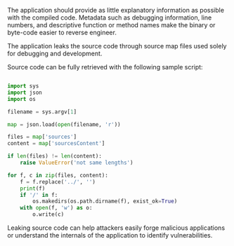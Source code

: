 The application should provide as little explanatory information as possible with the compiled code. Metadata such as
debugging information, line numbers, and descriptive function or method names make the binary or byte-code
easier to reverse engineer.

The application leaks the source code through source map files used solely for debugging and development.

Source code can be fully retrieved with the following sample script:

```python

import sys
import json
import os

filename = sys.argv[1]

map = json.load(open(filename, 'r'))

files = map['sources']
content = map['sourcesContent']

if len(files) != len(content):
    raise ValueError('not same lengths')

for f, c in zip(files, content):
    f = f.replace('../', '')
    print(f)
    if '/' in f:
        os.makedirs(os.path.dirname(f), exist_ok=True)
    with open(f, 'w') as o:
        o.write(c)
```

Leaking source code can help attackers easily forge malicious applications or understand the internals of the application
to identify vulnerabilities.
